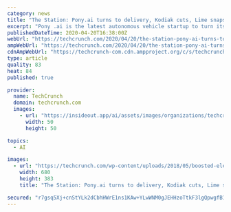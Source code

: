 ```yaml
---
category: news
title: "The Station: Pony.ai turns to delivery, Kodiak cuts, Lime snaps up Boosted’s IP"
excerpt: "Pony .ai is the latest autonomous vehicle startup to turn its efforts to delivery — at least temporarily. The company announced this week it will partner with e-commerce platform Yamibuy to ..."
publishedDateTime: 2020-04-20T16:38:00Z
webUrl: "https://techcrunch.com/2020/04/20/the-station-pony-ai-turns-to-delivery-kodiak-cuts-lime-snaps-up-boosteds-ip/"
ampWebUrl: "https://techcrunch.com/2020/04/20/the-station-pony-ai-turns-to-delivery-kodiak-cuts-lime-snaps-up-boosteds-ip/amp/"
cdnAmpWebUrl: "https://techcrunch-com.cdn.ampproject.org/c/s/techcrunch.com/2020/04/20/the-station-pony-ai-turns-to-delivery-kodiak-cuts-lime-snaps-up-boosteds-ip/amp/"
type: article
quality: 83
heat: 84
published: true

provider:
  name: TechCrunch
  domain: techcrunch.com
  images:
    - url: "https://insideout.app/ai/assets/images/organizations/techcrunch.com-50x50.jpg"
      width: 50
      height: 50

topics:
  - AI

images:
  - url: "https://techcrunch.com/wp-content/uploads/2018/05/boosted-electric-board-vehicle-bridge.jpg"
    width: 680
    height: 383
    title: "The Station: Pony.ai turns to delivery, Kodiak cuts, Lime snaps up Boosted’s IP"

secured: "r7gsq5Xj+cnStYLk2dCbhHWrE1ns1KAw+YLwWNM0gJEHHzoTtkF3lgQpwgfB1TUbc9tQvWOCGFsZhETcWw3rdgpMNm6rpDv5lXgOyd7wagSCnNs0c7cn67r7sFHkX7MNF5+iR9xGAEXnub6EiaJnxeXP+/p+aYYD508atxHKOiHLX0o4oIZhVZRksXnRcmOM7aIExMgz4yDlV4LUpExSqix/2tUG09f11Wd6e5b4ulvcQgisWNT/C3UYGT2Di47YazML/NHyfWDIdVJWeBVfIkgV7vGI57VuvJEw+LXz1xjNm9b+ZuKHPGWKhvnoJOoxB1WfmRM5DcR8xFI4fImie+dITiTTQxauE63GqyhrggA/9l00lhSGCvqnBJlM4KGqzXP8moOqA7lFPeP/q6RbdQoZ9sLEqxGeanNCDb85TXA24VocuxtQKXcSfz1WN9M3G+uBFH7n47Dy5QpPkw508B+GtAqtHAl+OzRi3Fgk71w=;fO8FVupWKgl7Kw4pZ5GZiA=="
---
```


